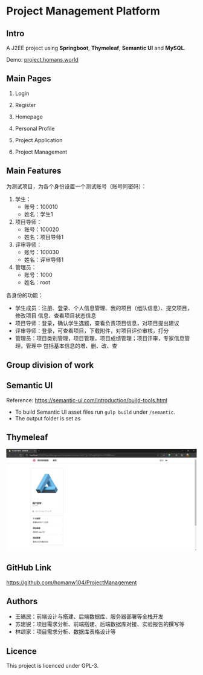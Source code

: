 # Project Management Platform

## Intro

A J2EE project using **Springboot**, **Thymeleaf**, **Semantic UI** and **MySQL**.

Demo: [project.homans.world](https://project.homans.world)



## Main Pages

1. Login

2. Register

3. Homepage

4. Personal Profile

5. Project Application

6. Project Management



## Main Features

为测试项目，为各个身份设置一个测试账号（账号同密码）：

1. 学生：
   * 账号：100010
   * 姓名：学生1
2. 项目导师：
   * 账号：100020
   * 姓名：项目导师1
3. 评审导师：
   * 账号：100030
   * 姓名：评审导师1
4. 管理员：
   * 账号：1000
   * 姓名：root

各身份的功能：

* 学生成员：注册、登录、个人信息管理、我的项目（组队信息）、提交项目，修改项目 信息、查看项目状态信息
* 项目导师：登录，确认学生选题，查看负责项目信息，对项目提出建议
* 评审导师：登录，可查看项目，下载附件，对项目评价审核，打分
* 管理员：项目类别管理，项目管理，项目成绩管理；项目评审，专家信息管理，管理中 包括基本信息的增、删、改、查



## Group division of work





## Semantic UI


Reference: <https://semantic-ui.com/introduction/build-tools.html>

* To build Semantic UI asset files run `gulp build` under `/semantic`.
* The output folder is set as



## Thymeleaf

![img.png](assets/img_0.png)



## GitHub Link

https://github.com/homanw104/ProjectManagement



## Authors

* 王皜民：前端设计与搭建、后端数据库、服务器部署等全栈开发
* 苏建锐：项目需求分析、前端搭建、后端数据库对接、实验报告的撰写等
* 林颂家：项目需求分析、数据库表格设计等



## Licence

This project is licenced under GPL-3.
